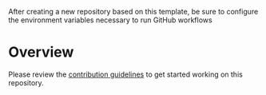 After creating a new repository based on this template, be sure to configure the environment variables necessary to run GitHub workflows

# Overview

Please review the [contribution guidelines](CONTRIBUTING.md) to get started working on this repository.
